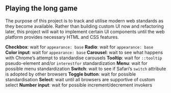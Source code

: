 ## Playing the long game

The purpose of this project is to track and utilise modern web standards as they become available. Rather than building custom UI now and refactoring later, this project will wait to implement certain UI components until the web platform provides necessary HTML and CSS features.

__Checkbox__: wait for `appearance: base`
__Radio__: wait for `appearance: base`
__Color input__: wait for `appearance: base`
__Carousel__: wait to see what happens with Chrome’s attempt to standardise carousels
__Tooltip__: wait for `::tooltip` pseudo-element and/or `interestfor` standardization
__Menu__: wait for possible menu standardization
__Switch__: wait to see if Safari’s `switch` attribute is adopted by other browsers
__Toggle button__: wait for possible standardisation
__Select__: wait until all browsers are supportive of custom select
__Number input__: wait for possible increment/decrement invokers
